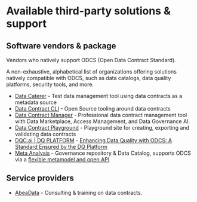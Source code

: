# Available third-party solutions & support

## Software vendors & package

Vendors who natively support ODCS (Open Data Contract Standard).

A non-exhaustive, alphabetical list of organizations offering solutions natively compatible with ODCS, such as data
catalogs, data quality platforms, security tools, and more.

* [Data Caterer](https://data.catering/setup/guide/data-source/metadata/open-data-contract-standard/) - Test data
  management tool using data contracts as a metadata source
* [Data Contract CLI](https://cli.datacontract.com) - Open Source tooling around data contracts
* [Data Contract Manager](https://datacontract-manager.com) - Professional data contract management tool with Data Marketplace, Access Management, and Data Governance AI.
* [Data Contract Playground](https://data-catering.github.io/data-contract-playground/) - Playground site for creating, exporting and validating data contracts
* [DQC.ai | DQ PLATFORM](https://www.dqc.ai/dqc-platform) - [Enhancing Data Quality with ODCS: A Standard Ensured by the DQ Platform
  ](https://www.dqc.ai/post/enhancing-data-quality-with-odcs-a-standard-ensured-by-the-dq-platform)
* [Meta Analysis](https://www.meta-analysis.fr/en/home/) - Governance repository & Data Catalog, supports ODCS via a [flexible metamodel and open API](https://www.meta-analysis.fr/en/article-en/open-data-contract-standard-adoption/)

## Service providers

* [AbeaData](https://abeadata.com) - Consulting & training on data contracts.
  
